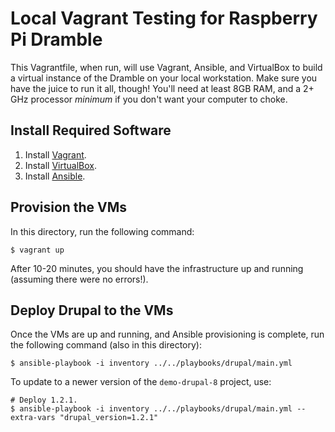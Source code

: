 # Local Vagrant Testing for Raspberry Pi Dramble

This Vagrantfile, when run, will use Vagrant, Ansible, and VirtualBox to build a virtual instance of the Dramble on your local workstation. Make sure you have the juice to run it all, though! You'll need at least 8GB RAM, and a 2+ GHz processor *minimum* if you don't want your computer to choke.

## Install Required Software

  1. Install [Vagrant](http://docs.vagrantup.com/v2/installation/).
  2. Install [VirtualBox](https://www.virtualbox.org/wiki/Downloads).
  3. Install [Ansible](http://docs.ansible.com/intro_installation.html).

## Provision the VMs

In this directory, run the following command:

    $ vagrant up

After 10-20 minutes, you should have the infrastructure up and running (assuming there were no errors!).

## Deploy Drupal to the VMs

Once the VMs are up and running, and Ansible provisioning is complete, run the following command (also in this directory):

    $ ansible-playbook -i inventory ../../playbooks/drupal/main.yml

To update to a newer version of the `demo-drupal-8` project, use:

    # Deploy 1.2.1.
    $ ansible-playbook -i inventory ../../playbooks/drupal/main.yml --extra-vars "drupal_version=1.2.1"
